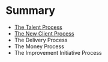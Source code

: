 # Summary

* [The Talent Process](the_talent_process.md)
* [The New Client Process](the_new_client_process.md)
* The Delivery Process
* The Money Process
* The Improvement Initiative Process

